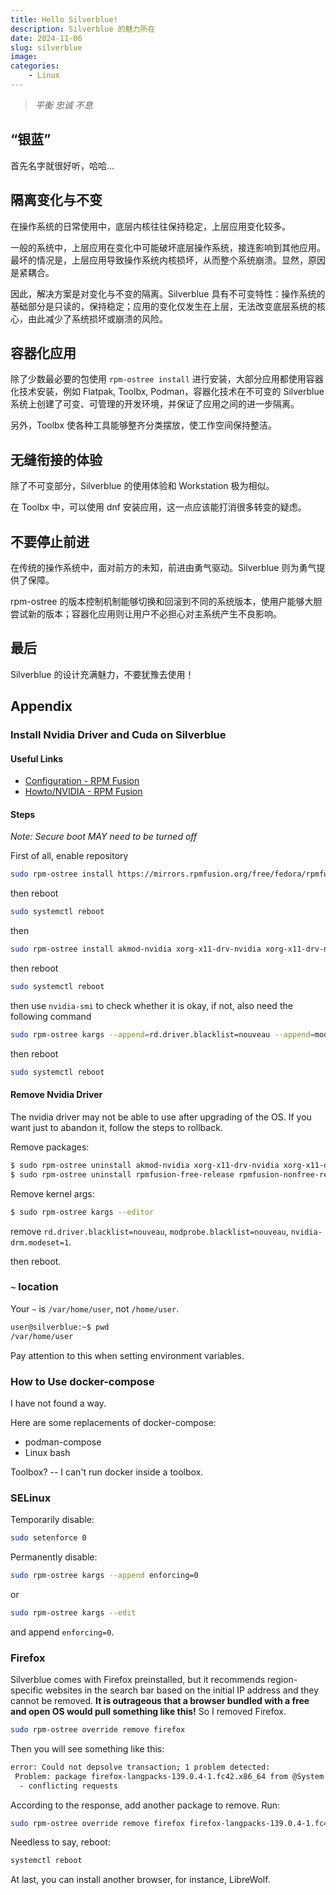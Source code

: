 ```yaml
---
title: Hello Silverblue!
description: Silverblue 的魅力所在
date: 2024-11-06
slug: silverblue
image: 
categories:
    - Linux
---
```


> *平衡 忠诚 不息*

## “银蓝”
首先名字就很好听，哈哈... 

## 隔离变化与不变
在操作系统的日常使用中，底层内核往往保持稳定，上层应用变化较多。  

一般的系统中，上层应用在变化中可能破坏底层操作系统，接连影响到其他应用。最坏的情况是，上层应用导致操作系统内核损坏，从而整个系统崩溃。显然，原因是紧耦合。  

因此，解决方案是对变化与不变的隔离。Silverblue 具有不可变特性：操作系统的基础部分是只读的，保持稳定；应用的变化仅发生在上层，无法改变底层系统的核心，由此减少了系统损坏或崩溃的风险。  

## 容器化应用
除了少数最必要的包使用 `rpm-ostree install` 进行安装，大部分应用都使用容器化技术安装，例如 Flatpak, Toolbx, Podman，容器化技术在不可变的 Silverblue 系统上创建了可变、可管理的开发环境，并保证了应用之间的进一步隔离。  

另外，Toolbx 使各种工具能够整齐分类摆放，使工作空间保持整洁。  

## 无缝衔接的体验
除了不可变部分，Silverblue 的使用体验和 Workstation 极为相似。  

在 Toolbx 中，可以使用 dnf 安装应用，这一点应该能打消很多转变的疑虑。  

## 不要停止前进
在传统的操作系统中，面对前方的未知，前进由勇气驱动。Silverblue 则为勇气提供了保障。  

rpm-ostree 的版本控制机制能够切换和回滚到不同的系统版本，使用户能够大胆尝试新的版本；容器化应用则让用户不必担心对主系统产生不良影响。        

## 最后
Silverblue 的设计充满魅力，不要犹豫去使用！  

## Appendix
### Install Nvidia Driver and Cuda on Silverblue
#### Useful Links
- [Configuration - RPM Fusion](https://rpmfusion.org/Configuration)  
- [Howto/NVIDIA - RPM Fusion](https://rpmfusion.org/Howto/NVIDIA#OSTree_.28Silverblue.2FKinoite.2Fetc.29)  
#### Steps
*Note: Secure boot MAY need to be turned off*  

First of all, enable repository
```bash
sudo rpm-ostree install https://mirrors.rpmfusion.org/free/fedora/rpmfusion-free-release-$(rpm -E %fedora).noarch.rpm https://mirrors.rpmfusion.org/nonfree/fedora/rpmfusion-nonfree-release-$(rpm -E %fedora).noarch.rpm
```
then reboot
```bash
sudo systemctl reboot
```
then
```bash
sudo rpm-ostree install akmod-nvidia xorg-x11-drv-nvidia xorg-x11-drv-nvidia-cuda
```
then reboot
```bash
sudo systemctl reboot
```
then use `nvidia-smi` to check whether it is okay, if not, also need the following command
```bash
sudo rpm-ostree kargs --append=rd.driver.blacklist=nouveau --append=modprobe.blacklist=nouveau --append=nvidia-drm.modeset=1
```
then reboot
```bash
sudo systemctl reboot
```

#### Remove Nvidia Driver
The nvidia driver may not be able to use after upgrading of the OS. If you want just to abandon it, follow the steps to rollback.  

Remove packages:  
```bash
$ sudo rpm-ostree uninstall akmod-nvidia xorg-x11-drv-nvidia xorg-x11-drv-nvidia-cuda
$ sudo rpm-ostree uninstall rpmfusion-free-release rpmfusion-nonfree-release
```

Remove kernel args:  
```bash
$ sudo rpm-ostree kargs --editor
```
remove `rd.driver.blacklist=nouveau`, `modprobe.blacklist=nouveau`, `nvidia-drm.modeset=1`.  

then reboot.  

### `~` location
Your `~` is `/var/home/user`, not `/home/user`.  
```bash
user@silverblue:~$ pwd
/var/home/user
```

Pay attention to this when setting environment variables.  

### How to Use docker-compose
I have not found a way.  

Here are some replacements of docker-compose:  
- podman-compose
- Linux bash

Toolbox? -- I can't run docker inside a toolbox.  

### SELinux
Temporarily disable:  
```bash
sudo setenforce 0
```

Permanently disable:  
```bash
sudo rpm-ostree kargs --append enforcing=0
```
or  
```bash
sudo rpm-ostree kargs --edit
```
and append `enforcing=0`.  

### Firefox
Silverblue comes with Firefox preinstalled, but it recommends region-specific websites in the search bar based on the initial IP address and they cannot be removed. **It is outrageous that a browser bundled with a free and open OS would pull something like this!** So I removed Firefox.  

```bash
sudo rpm-ostree override remove firefox
```

Then you will see something like this:  
```bash
error: Could not depsolve transaction; 1 problem detected:
 Problem: package firefox-langpacks-139.0.4-1.fc42.x86_64 from @System requires firefox = 139.0.4-1.fc42, but none of the providers can be installed
  - conflicting requests
```

According to the response, add another package to remove. Run:  
```bash
sudo rpm-ostree override remove firefox firefox-langpacks-139.0.4-1.fc42.x86_64
```

Needless to say, reboot:  
```bash
systemctl reboot
```

At last, you can install another browser, for instance, LibreWolf.  

